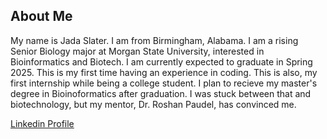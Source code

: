 ## About Me
My name is Jada Slater. I am from Birmingham, Alabama. I am a rising Senior Biology major at Morgan State University, interested in 
Bioinformatics and Biotech. I am currently expected to graduate in Spring 2025. This is my first time having an experience in coding.
This is also, my first internship while being a college student. I plan to recieve my master's degree in Bioinoformatics after graduation. 
I was stuck between that and biotechnology, but my mentor, Dr. Roshan Paudel, has convinced me.

[Linkedin Profile](https://www.linkedin.com/in/jada-slater-15536a230?original_referer=https%3A%2F%2Fwww.google.com%2F)
